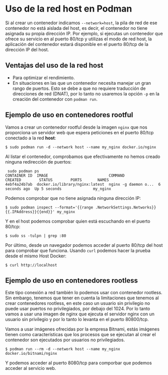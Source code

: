 # Uso de la red host en Podman

Si al crear un contenedor indicamos `--network=host`, la pila de red de ese contenedor no está aislada del host, es decir, el contenedor no tiene asignada su propia dirección IP. Por ejemplo, si ejecutas un contenedor que ofrece su servicio en al puerto 80/tcp y utilizas el modo de red host, la aplicación del contenedor estará disponible en el puerto 80/tcp de la dirección IP del host.

## Ventajas del uso de la red host

* Para optimizar el rendimiento.
* En situaciones en las que un contenedor necesita manejar un gran rango de puertos.
    Esto se debe a que no requiere traducción de direcciones de red (DNAT), por lo tanto no usaremos la opción `-p` en la creación del contenedor con `podman run`.

## Ejemplo de uso en contenedores rootful

Vamos a crear un contenedor rootful desde la imagen `nginx` que nos proporciona un servidor web que espera peticiones en el puerto 80/tcp conectado a la red **host**:

```
$ sudo podman run -d --network host --name my_nginx docker.io/nginx
```
Al listar el contenedor, comprobamos que efectivamente no hemos creado ninguna redirección de puertos:

```
 sudo podman ps
CONTAINER ID  IMAGE                           COMMAND               CREATED        STATUS        PORTS       NAMES
4ebf4a24b7ab  docker.io/library/nginx:latest  nginx -g daemon o...  6 seconds ago  Up 5 seconds              my_nginx
```

Podemos comprobar que no tiene asignada ninguna dirección IP:

```
$ sudo podman inspect --format='{{range .NetworkSettings.Networks}}{{.IPAddress}}{{end}}' my_nginx
```

Y en el host podemos comprobar quien está escuchando en el puerto 80/tcp:

```
$ sudo ss -tulpn | grep :80
```

Por último, desde un navegador podemos acceder al puerto 80/tcp del host para comprobar que funciona. Usando `curl` podemos hacer la prueba desde el mismo Host Docker:

```
$ curl http://localhost
```

## Ejemplo de uso en contenedores rootless

Este tipo conexión a red también lo podemos usar con contenedor rootless. Sin embargo, tenemos que tener en cuenta la limitaciones que tenemos al crear contenedores rootless, en este caso un usuario sin privilegio no puede usar puertos no privilegiados, por debajo del 1024. Por lo tanto vamos a usar una imagen de nginx que ejecuta el servidor nginx con un usuario sin privilegio y por lo tanto lo levanta en el puerto 80800/tcp.

Vamos a usar imágenes ofrecidas por la empresa Bitnami, estás imágenes tienen como características que los procesos que se ejecutan al crear el contenedor son ejecutados por usuarios no privilegiados.

```
$ podman run --rm -d --network host --name my_nginx docker.io/bitnami/nginx
```

Y podemos acceder al puerto 8080/tcp para comporbar que podemos acceder al servicio web.